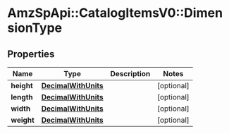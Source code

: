 # AmzSpApi::CatalogItemsV0::DimensionType

## Properties
Name | Type | Description | Notes
------------ | ------------- | ------------- | -------------
**height** | [**DecimalWithUnits**](DecimalWithUnits.md) |  | [optional] 
**length** | [**DecimalWithUnits**](DecimalWithUnits.md) |  | [optional] 
**width** | [**DecimalWithUnits**](DecimalWithUnits.md) |  | [optional] 
**weight** | [**DecimalWithUnits**](DecimalWithUnits.md) |  | [optional] 

